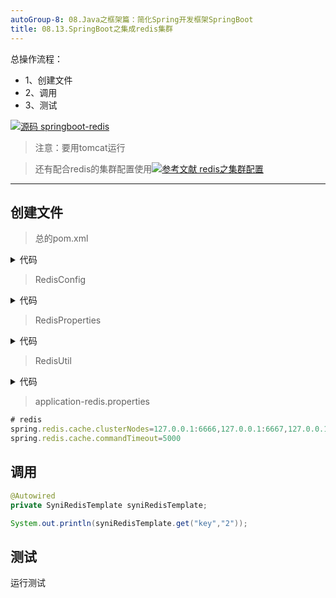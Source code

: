 ```yaml
---
autoGroup-8: 08.Java之框架篇：简化Spring开发框架SpringBoot
title: 08.13.SpringBoot之集成redis集群
---
```


总操作流程：
- 1、创建文件
- 2、调用
- 3、测试

[![](https://img.shields.io/badge/源码-springboot--redis-blue.svg "源码 springboot-redis")](https://github.com/lidekai/springboot-redis.git)

>注意：要用tomcat运行

>还有配合redis的集群配置使用[![](https://img.shields.io/badge/参考文献-redis之集群配置-yellow.svg "参考文献 redis之集群配置")](/后台/Java/04.02.Redis之集群配置.md)

***

## 创建文件

>总的pom.xml

<details>
<summary>代码</summary>

```xml
<!-- redis的驱动包 -->
        <dependency>
            <groupId>org.springframework.boot</groupId>
            <artifactId>spring-boot-starter-redis</artifactId>
            <version>1.4.6.RELEASE</version>
        </dependency>
        <dependency>
            <groupId>redis.clients</groupId>
            <artifactId>jedis</artifactId>
            <version>2.9.0</version>
        </dependency>
        <dependency>
            <groupId>org.springframework.data</groupId>
            <artifactId>spring-data-redis</artifactId>
            <version>2.1.5.RELEASE</version>
        </dependency>
        <dependency>
            <groupId>org.apache.commons</groupId>
            <artifactId>commons-pool2</artifactId>
            <version>2.5.0</version>
        </dependency>
```

</details>


>RedisConfig

<details>
<summary>代码</summary>

```java
@Configuration
@ConditionalOnClass({JedisCluster.class})
@EnableConfigurationProperties(RedisProperties.class)
public class RedisConfig {
    @Autowired
    private RedisProperties redisProperties;

    @Bean
    public JedisCluster getJedisCluster() {
        String[] serverArray = redisProperties.getClusterNodes().split(",");
        Set<HostAndPort> nodes = new HashSet<HostAndPort>();
        for (String ipPort: serverArray) {
            String[] ipPortPair = ipPort.split(":");
            nodes.add(new HostAndPort(ipPortPair[0].trim(),Integer.valueOf(ipPortPair[1].trim())));
        }
        return new JedisCluster(nodes, redisProperties.getCommandTimeout());
    }
}

```

</details>


>RedisProperties

<details>
<summary>代码</summary>

```java
@Component
@ConfigurationProperties(prefix = "spring.redis.cache")
public class RedisProperties {

    private int expireSeconds;
    private String clusterNodes;
    private Integer commandTimeout;

    public RedisProperties() {

    }

    public int getExpireSeconds() {
        return expireSeconds;
    }

    public void setExpireSeconds(int expireSeconds) {
        this.expireSeconds = expireSeconds;
    }

    public String getClusterNodes() {
        return clusterNodes;
    }

    public void setClusterNodes(String clusterNodes) {
        this.clusterNodes = clusterNodes;
    }

    public Integer getCommandTimeout() {
        return commandTimeout;
    }

    public void setCommandTimeout(Integer commandTimeout) {
        this.commandTimeout = commandTimeout;
    }
}
```

</details>


>RedisUtil

<details>
<summary>代码</summary>

```java
@Configuration
@ConditionalOnClass({JedisCluster.class})
@EnableConfigurationProperties(RedisProperties.class)
public class JedisClusterConfig {
    @Autowired
    private RedisProperties redisProperties;

    @Bean
    public JedisCluster getJedisCluster() {
        String[] serverArray = redisProperties.getClusterNodes().split(",");
        Set<HostAndPort> nodes = new HashSet<HostAndPort>();
        for (String ipPort: serverArray) {
            String[] ipPortPair = ipPort.split(":");
            nodes.add(new HostAndPort(ipPortPair[0].trim(),Integer.valueOf(ipPortPair[1].trim())));
        }
        return new JedisCluster(nodes, redisProperties.getCommandTimeout());
    }
}

```

</details>


>application-redis.properties

```js
# redis
spring.redis.cache.clusterNodes=127.0.0.1:6666,127.0.0.1:6667,127.0.0.1:6668,127.0.0.1:6669,127.0.0.1:6670,127.0.0.1:6671
spring.redis.cache.commandTimeout=5000
```
## 调用

```java
@Autowired
private SyniRedisTemplate syniRedisTemplate;
```

```java
System.out.println(syniRedisTemplate.get("key","2"));
```
## 测试

运行测试
